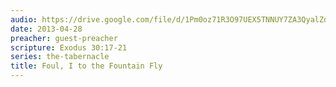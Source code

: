 ```yaml
---
audio: https://drive.google.com/file/d/1Pm0oz71R3O97UEX5TNNUY7ZA3QyalZdS/view
date: 2013-04-28
preacher: guest-preacher
scripture: Exodus 30:17-21
series: the-tabernacle
title: Foul, I to the Fountain Fly
---
```

